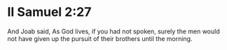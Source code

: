 # II Samuel 2:27

And Joab said, As God lives, if you had not spoken, surely the men would not have given up the pursuit of their brothers until the morning.
